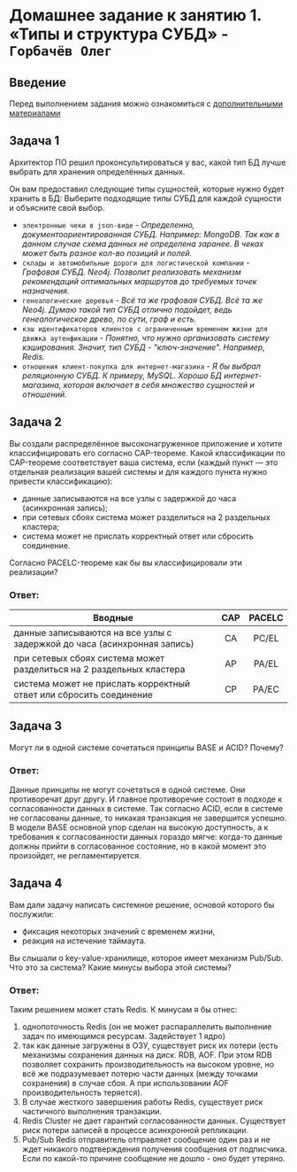 # Домашнее задание к занятию 1. «Типы и структура СУБД» - `Горбачёв Олег`
## Введение
Перед выполнением задания можно ознакомиться с [дополнительными материалами](https://github.com/netology-code/virt-homeworks/tree/virt-11/additional)

## Задача 1

Архитектор ПО решил проконсультироваться у вас, какой тип БД 
лучше выбрать для хранения определённых данных.

Он вам предоставил следующие типы сущностей, которые нужно будет хранить в БД:
Выберите подходящие типы СУБД для каждой сущности и объясните свой выбор.

- `электронные чеки в json-виде` - *Определенно, документоориентированная СУБД. Например: MongoDB. Так как в данном случае схема данных не определена заранее. В 
чеках может быть разное кол-во позиций и полей.*
- `склады и автомобильные дороги для логистической компании` - *Графовая СУБД. Neo4j. Позволит реализовать механизм рекомендаций оптимальных маршрутов до требуемых точек назначения.*
- `генеалогические деревья` - *Всё та же графовая СУБД. Всё та же Neo4j. Думаю такой тип СУБД отлично подойдет, ведь генеалогическое древо, по сути, граф и есть.*
- `кэш идентификаторов клиентов с ограниченным временем жизни для движка аутенфикации` - *Понятно, что нужно организовать систему кэширования. Значит, тип СУБД - "ключ-значение". Например, Redis.*
- `отношения клиент-покупка для интернет-магазина` - *Я бы выбрал реляционную СУБД. К примеру, MySQL. Хорошо БД интернет-магазина, которая включает в себя множество сущностей и отношений.*

## Задача 2

Вы создали распределённое высоконагруженное приложение и хотите классифицировать его согласно 
CAP-теореме. Какой классификации по CAP-теореме соответствует ваша система, если 
(каждый пункт — это отдельная реализация вашей системы и для каждого пункта нужно привести классификацию):

- данные записываются на все узлы с задержкой до часа (асинхронная запись);
- при сетевых сбоях система может разделиться на 2 раздельных кластера;
- система может не прислать корректный ответ или сбросить соединение.

Согласно PACELC-теореме как бы вы классифицировали эти реализации?

### Ответ:
| Вводные | CAP | PACELC |
| ----------- |:-------------:|:-------------:|
| данные записываются на все узлы с задержкой до часа (асинхронная запись) | CA | PC/EL |
| при сетевых сбоях система может разделиться на 2 раздельных кластера | AP | PA/EL |
| система может не прислать корректный ответ или сбросить соединение | CP | PA/EC |

## Задача 3

Могут ли в одной системе сочетаться принципы BASE и ACID? Почему?

### Ответ:
Данные принципы не могут сочетаться в одной системе. Они противоречат друг другу. И главное противоречие состоит в подходе к согласованности данных в системе. Так согласно ACID, если в системе не согласованы данные, то никакая транзакция не завершится успешно. В модели BASE основной упор сделан на высокую доступность, а к требования к согласованности данных гораздо мягче: когда-то данные должны прийти в согласованное состояние, но в какой момент это произойдет, не регламентируется.

## Задача 4

Вам дали задачу написать системное решение, основой которого бы послужили:

- фиксация некоторых значений с временем жизни,
- реакция на истечение таймаута.

Вы слышали о key-value-хранилище, которое имеет механизм Pub/Sub. 
Что это за система? Какие минусы выбора этой системы?

### Ответ:
Таким решением может стать Redis. К минусам я бы отнес:
1. однопоточность Redis (он не может распараллелить выполнение задач по имеющимся ресурсам. Задействует 1 ядро)
2. так как данные загружены в ОЗУ, существует риск их потери (есть механизмы сохранения данных на диск. RDB, AOF. При этом RDB позволяет сохранить производительность на высоком уровне, но всё же подразумевает потерю части данных (между точками сохранения) в случае сбоя. А при использовании AOF производительность теряется). 
3. В случае жесткого завершения работы Redis, существует риск частичного выполнения транзакции. 
4. Redis Cluster не дает гарантий согласованности данных. Существует риск потери записей в процессе асинхронной репликации. 
5. Pub/Sub Redis отправитель  отправляет сообщение один раз и не ждет никакого подтверждения получения сообщения от подписчика. Если по какой-то причине сообщение не дошло - оно будет утеряно.

